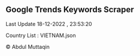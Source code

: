 

## Google Trends Keywords Scraper 
 
Last Update 18-12-2022 , 23:53:20

Country List :
VIETNAM.json



© Abdul Muttaqin 
